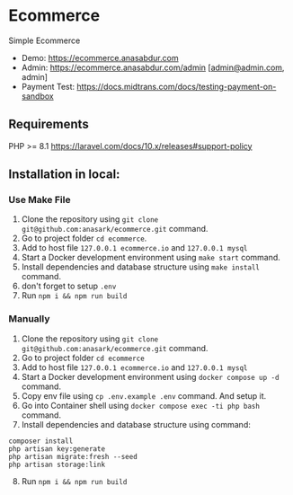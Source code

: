 # Ecommerce

Simple Ecommerce

- Demo: https://ecommerce.anasabdur.com
- Admin: https://ecommerce.anasabdur.com/admin [admin@admin.com, admin]
- Payment Test: https://docs.midtrans.com/docs/testing-payment-on-sandbox

## Requirements

PHP >= 8.1 
https://laravel.com/docs/10.x/releases#support-policy

## Installation in local:

### Use Make File
1. Clone the repository using `git clone git@github.com:anasark/ecommerce.git` command.
2. Go to project folder `cd ecommerce`.
3. Add to host file `127.0.0.1 ecommerce.io` and `127.0.0.1 mysql`
3. Start a Docker development environment using `make start` command.
4. Install dependencies and database structure using `make install` command.
5. don't forget to setup `.env`
6. Run `npm i && npm run build`

### Manually
1. Clone the repository using `git clone git@github.com:anasark/ecommerce.git` command.
2. Go to project folder `cd ecommerce`
3. Add to host file `127.0.0.1 ecommerce.io` and `127.0.0.1 mysql`
4. Start a Docker development environment using `docker compose up -d` command.
5. Copy env file using `cp .env.example .env` command. And setup it.
6. Go into Container shell using `docker compose exec -ti php bash` command.
7. Install dependencies and database structure using command:
```
composer install
php artisan key:generate
php artisan migrate:fresh --seed
php artisan storage:link
```
8. Run `npm i && npm run build`
